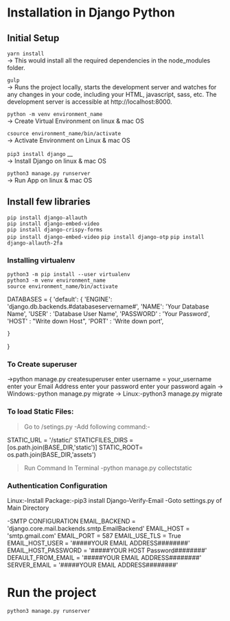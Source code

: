 # Installation in Django Python



## Initial Setup

`yarn install`  						
-> This would install all the required dependencies in the node_modules folder.

`gulp`  						
-> 	Runs the project locally, starts the development server and watches for any changes in your code, including your HTML, javascript, sass, etc. The development server is accessible at http://localhost:8000.

`python -m venv environment_name`  		
-> Create Virtual Environment on linux & mac OS

`csource environment_name/bin/activate	`  
-> Activate Environment on Linux & mac OS

`pip3 install django`	__				
-> Install Django on linux & mac OS

`python3 manage.py runserver	`	  		
-> Run App on linux & mac OS


## Install few libraries

`pip install django-allauth`  
`pip install django-embed-video`  
`pip install django-crispy-forms`  
`pip install django-embed-video` 
`pip install django-otp`
`pip install django-allauth-2fa` 


### Installing virtualenv	
 
`python3 -m pip install --user virtualenv`  
`python3 -m venv environment_name`  
`source environment_name/bin/activate`  

 

DATABASES = {
    'default': {
        'ENGINE': 'django.db.backends.#databaseservername#',
        'NAME': 'Your Database Name',
        'USER' : 'Database User Name',
        'PASSWORD' : 'Your Password',
        'HOST' : "Write down Host",
        'PORT' : 'Write down port',
                
    }
}

### To Create superuser 

->python manage.py createsuperuser
	enter username = your_username
	enter your Email Address
	enter your password
	enter your password again 
-> Windows:-python manage.py migrate
-> Linux:-python3 manage.py migrate


### To load Static Files:

>Go to /setings.py
-Add following command:-

STATIC_URL = '/static/'
STATICFILES_DIRS = [os.path.join(BASE_DIR,'static')]
STATIC_ROOT= os.path.join(BASE_DIR,'assets')

>Run Command In Terminal
-python manage.py collectstatic

### Authentication Configuration

Linux:-Install Package:-pip3 install Django-Verify-Email
-Goto settings.py of Main Directory

-SMTP CONFIGURATION
	EMAIL_BACKEND = 'django.core.mail.backends.smtp.EmailBackend'
	EMAIL_HOST = 'smtp.gmail.com'
	EMAIL_PORT = 587
	EMAIL_USE_TLS = True
	EMAIL_HOST_USER = '#####YOUR EMAIL ADDRESS########'
	EMAIL_HOST_PASSWORD = '#####YOUR HOST Password########'
	DEFAULT_FROM_EMAIL = '#####YOUR EMAIL ADDRESS########'
	SERVER_EMAIL = '#####YOUR EMAIL ADDRESS########'
	 


# Run the project

`python3 manage.py runserver`